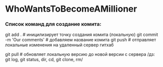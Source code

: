 # WhoWantsToBecomeAMillioner

<h3>Список команд для создание комита:</h3>
git add .  # иницилизирует точку создания комита (локальную)
git commit -m 'Our comments'  # добавляем название комита
git push  # отправляет локальные изменения на удаленный сервер гитхаб


git pull  # обновляет локальную версию до новой версии с сервера /дз: git log, git status, dir, cd, git clone, rm/
